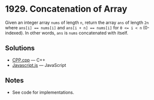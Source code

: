
# 1929. Concatenation of Array

Given an integer array `nums` of length `n`, return the array `ans` of length `2n` where `ans[i] == nums[i]` and `ans[i + n] == nums[i]` for `0 <= i < n` (0-indexed). In other words, `ans` is `nums` concatenated with itself.

## Solutions

- [CPP.cpp](./CPP.cpp) — C++
- [Javascript.js](./Javascript.js) — JavaScript

## Notes

- See code for implementations.